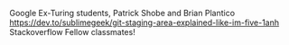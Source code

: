 Google
Ex-Turing students, Patrick Shobe and Brian Plantico
https://dev.to/sublimegeek/git-staging-area-explained-like-im-five-1anh
Stackoverflow
Fellow classmates! 
